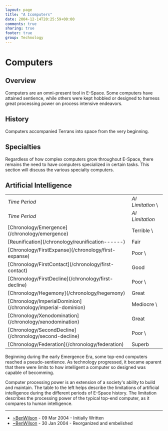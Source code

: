 ```yaml
---
layout: page
title: "A Icomputers"
date: 2004-12-14T20:25:59+00:00
comments: true
sharing: true
footer: true
group: Technology
---
```


# Computers



## Overview

Computers are an omni-present tool in E-Space. Some computers have attained sentience, while others were kept hobbled or designed to harness great processing power on process intensive endeavors.

## History

Computers accompanied Terrans into space from the very beginning.

## Specialties

Regardless of how complex computers grow throughout E-Space, there remains the need to have computers specialized in certain tasks. This section will discuss the various specialty computers.

## Artificial Intelligence


<table class='table'><tr>
  <td><em>Time Period</em></td>
  <td><em>AI Limitation</em>  \</td>
</tr>
<tr>
  <td><em>Time Period</em></td>
  <td><em>AI Limitation</em></td>
</tr>
<tr>
  <td>[Chronology/Emergence](/chronology/emergence)</td>
  <td>Terrible  \</td>
</tr>
<tr>
  <td>[Reunification](/chronology/reunification------)</td>
  <td>Fair</td>
</tr>
<tr>
  <td>[Chronology/FirstExpanse](/chronology/first-expanse)</td>
  <td>Poor \</td>
</tr>
<tr>
  <td>[Chronology/FirstContact](/chronology/first-contact)</td>
  <td>Good</td>
</tr>
<tr>
  <td>[Chronology/FirstDecline](/chronology/first-decline)</td>
  <td>Poor \</td>
</tr>
<tr>
  <td>[Chronology/Hegemony](/chronology/hegemony)</td>
  <td>Great</td>
</tr>
<tr>
  <td>[Chronology/ImperialDominion](/chronology/imperial-dominion)</td>
  <td>Mediocre \</td>
</tr>
<tr>
  <td>[Chronology/Xenodomination](/chronology/xenodomination)</td>
  <td>Great</td>
</tr>
<tr>
  <td>[Chronology/SecondDecline](/chronology/second-decline)</td>
  <td>Poor \</td>
</tr>
<tr>
  <td>[Chronology/Federation](/chronology/federation)</td>
  <td>Superb</td>
</tr>
</table>

Beginning during the early Emergence Era, some top-end computers reached a pseudo-sentience. As technology progressed, it became aparent that there were limits to how intelligent a computer so designed was capable of becomming.

Computer processing power is an extension of a society's ability to build and maintain. The table to the left helps describe the limitations of artificial intelligence during the different periods of E-Space history. The limitation describes the processing power of  the typical top-end computer, as it compares to human intelligence.

----
* [~BenWilson](/technology/~ben-wilson) - 09 Mar 2004 - Initially Written
* [~BenWilson](/technology/~ben-wilson) - 30 Jan 2004 - Reorganized and embelished
